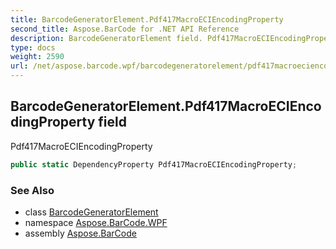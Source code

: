 ```yaml
---
title: BarcodeGeneratorElement.Pdf417MacroECIEncodingProperty
second_title: Aspose.BarCode for .NET API Reference
description: BarcodeGeneratorElement field. Pdf417MacroECIEncodingProperty
type: docs
weight: 2590
url: /net/aspose.barcode.wpf/barcodegeneratorelement/pdf417macroeciencodingproperty/
---
```

## BarcodeGeneratorElement.Pdf417MacroECIEncodingProperty field

Pdf417MacroECIEncodingProperty

```csharp
public static DependencyProperty Pdf417MacroECIEncodingProperty;
```

### See Also

* class [BarcodeGeneratorElement](../)
* namespace [Aspose.BarCode.WPF](../../barcodegeneratorelement/)
* assembly [Aspose.BarCode](../../../)


